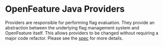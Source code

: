 # OpenFeature Java Providers

Providers are responsible for performing flag evaluation. They provide an abstraction between the underlying flag management system and OpenFeature itself. This allows providers to be changed without requiring a major code refactor. Please see the [spec](https://github.com/open-feature/spec/blob/main/specification/sections/02-providers.md) for more details.
